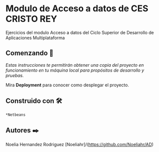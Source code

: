 # Modulo de Acceso a datos de CES CRISTO REY

Ejercicios del modulo Acceso a datos del Ciclo Superior de Desarrollo de Aplicaciones Multiplataforma
## Comenzando 🚀

_Estas instrucciones te permitirán obtener una copia del proyecto en funcionamiento en tu máquina local para propósitos de desarrollo y pruebas._

Mira **Deployment** para conocer como desplegar el proyecto.
## Construido con 🛠️
	*Netbeans

## Autores ✒️

Noelia Hernandez Rodriguez [Noeliahr]/(https://github.com/Noeliahr/AD)